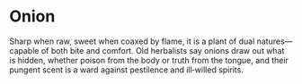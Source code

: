# Onion

Sharp when raw, sweet when coaxed by flame, it is a plant of dual natures—capable of both bite and comfort. Old herbalists say onions draw out what is hidden, whether poison from the body or truth from the tongue, and their pungent scent is a ward against pestilence and ill‑willed spirits.


